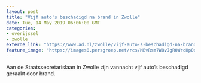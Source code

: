 ```yaml
---
layout: post
title: "Vijf auto's beschadigd na brand in Zwolle"
date: Tue, 14 May 2019 06:06:00 GMT
categories: 
- overijssel 
- zwolle 
externe_link: "https://www.ad.nl/zwolle/vijf-auto-s-beschadigd-na-brand-in-zwolle~ab11d480/"
feature_image: "https://images0.persgroep.net/rcs/MBvRsm7W8vJgR0WrcHp0qNM9F1Q/diocontent/148329060/_fitwidth/400/?appId=21791a8992982cd8da851550a453bd7f&quality=0.7"
---
```


Aan de Staatssecretarislaan in Zwolle zijn vannacht vijf auto’s beschadigd geraakt door brand.
